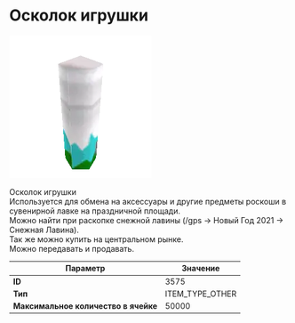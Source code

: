 # Осколок игрушки

![Item Image](../img/3575.webp?raw=true)

Осколок игрушки<br>Используется для обмена на аксессуары и другие предметы роскоши в сувенирной лавке на праздничной площади. <br>Можно найти при раскопке снежной лавины (/gps -> Новый Год 2021 -> Снежная Лавина).<br>Так же можно купить на центральном рынке. <br>Можно передавать и продавать.


| Параметр | Значение |
|----------|----------|
| **ID** | 3575 |
| **Тип** | ITEM_TYPE_OTHER |
| **Максимальное количество в ячейке** | 50000 |

